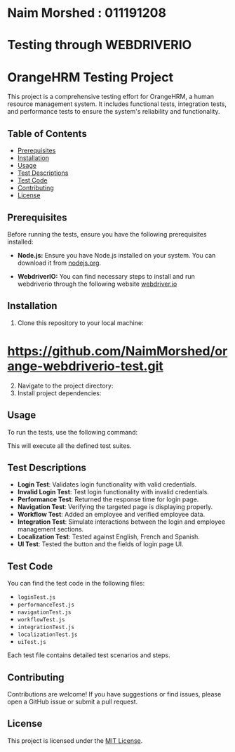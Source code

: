 # Naim Morshed : 011191208
# Testing through WEBDRIVERIO

# OrangeHRM Testing Project

This project is a comprehensive testing effort for OrangeHRM, a human resource management system. It includes functional tests, integration tests, and performance tests to ensure the system's reliability and functionality.

## Table of Contents

- [Prerequisites](#prerequisites)
- [Installation](#installation)
- [Usage](#usage)
- [Test Descriptions](#test-descriptions)
- [Test Code](#test-code)
- [Contributing](#contributing)
- [License](#license)

## Prerequisites

Before running the tests, ensure you have the following prerequisites installed:

- **Node.js:** Ensure you have Node.js installed on your system. You can download it from [nodejs.org](https://nodejs.org/).

- **WebdriverIO:** You can find necessary steps to install and run webdriverio through the following website [webdriver.io](https://webdriver.io/docs/gettingstarted/)



## Installation

1. Clone this repository to your local machine: 
# https://github.com/NaimMorshed/orange-webdriverio-test.git
2. Navigate to the project directory:
3. Install project dependencies:

## Usage

To run the tests, use the following command:


This will execute all the defined test suites.

## Test Descriptions

- **Login Test**: Validates login functionality with valid credentials.
- **Invalid Login Test**: Test login functionality with invalid credentials.
- **Performance Test**: Returned the response time for login page.
- **Navigation Test**: Verifying the targeted page is displaying properly.
- **Workflow Test**: Added an employee and verified employee data.
- **Integration Test**: Simulate interactions between the login and employee management sections.
- **Localization Test**: Tested against English, French and Spanish.
- **UI Test**: Tested the button and the fields of login page UI.

## Test Code

You can find the test code in the following files:

- `loginTest.js`
- `performanceTest.js`
- `navigationTest.js`
- `workflowTest.js`
- `integrationTest.js`
- `localizationTest.js`
- `uiTest.js`

Each test file contains detailed test scenarios and steps.

## Contributing

Contributions are welcome! If you have suggestions or find issues, please open a GitHub issue or submit a pull request.

## License

This project is licensed under the [MIT License](LICENSE).
